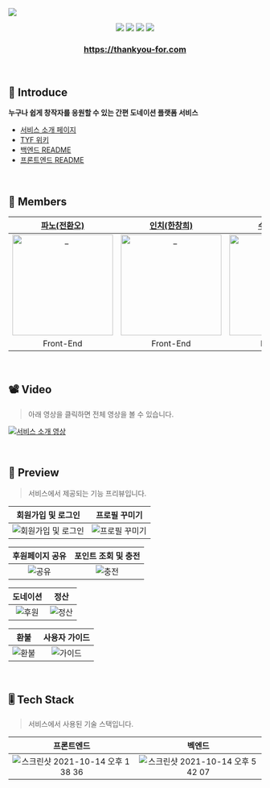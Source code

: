 <a href="https://thankyou-for.com"><img src="https://user-images.githubusercontent.com/11311739/139101550-ebdf44d2-8019-4f84-88b3-51e14d2597d8.png"></a>

<p align="center">
  <img src="https://img.shields.io/github/repo-size/woowacourse-teams/2021-tyf?style=flat-square" />
  <img src="https://img.shields.io/github/issues/woowacourse-teams/2021-tyf?style=flat-square" />
  <img src="https://img.shields.io/github/v/release/woowacourse-teams/2021-tyf?color=red&include_prereleases&style=flat-square" />
  <img src="https://img.shields.io/website?down_color=lightgrey&down_message=offline&style=flat-square&up_color=green&up_message=online&url=https%3A%2F%2Fthankyou-for.com" />
</p>

<h3 align="center"><a href="https://thankyou-for.com">https://thankyou-for.com</a></h3>

<br />

## 🤗 Introduce
**누구나 쉽게 창작자를 응원할 수 있는 간편 도네이션 플랫폼 서비스**

- [서비스 소개 페이지](https://sites.google.com/woowahan.com/wooteco-demo-3rd/thank-you-for?authuser=0) <br/>
- [TYF 위키](https://github.com/woowacourse-teams/2021-tyf/wiki)<br/>
- [백엔드 README](https://github.com/woowacourse-teams/2021-tyf/tree/develop/server)  <br/>
- [프론트엔드 README](https://github.com/woowacourse-teams/2021-tyf/blob/main/client/README.md) <br/>

<br />

## 🥰 Members

|                      [파노(전환오)](https://github.com/jho2301)                       |                      [인치(한창희)](https://github.com/hchayan)                       |                        [수리(이다원)](https://github.com/DWL5)                        |                      [파즈(강승윤)](https://github.com/Be-poz)                       |                      [조이(김주원)](https://github.com/Joyykim)                      |                       [로키(김경록)](https://github.com/Rok93)                       |
| :-----------------------------------------------------------------------------------: | :-----------------------------------------------------------------------------------: | :-----------------------------------------------------------------------------------: | :----------------------------------------------------------------------------------: | :----------------------------------------------------------------------------------: | :----------------------------------------------------------------------------------: |
| <img src="https://avatars.githubusercontent.com/u/44419181?v=4" width=200px alt="_"/> | <img src="https://avatars.githubusercontent.com/u/11311739?v=4" width=200px alt="_"/> | <img src="https://avatars.githubusercontent.com/u/18106839?v=4" width=200px alt="_"/> | <img src="https://avatars.githubusercontent.com/u/45073750?v=4" width=200px alt="_"> | <img src="https://avatars.githubusercontent.com/u/56679885?v=4" width=200px alt="_"> | <img src="https://avatars.githubusercontent.com/u/47850258?v=4" width=200px alt="_"> |
|                                       Front-End                                       |                                       Front-End                                       |                                       Back-End                                        |                                       Back-End                                       |                                       Back-End                                       |                                       Back-End                                       |

<br />

## 📽 Video
> 아래 영상을 클릭하면 전체 영상을 볼 수 있습니다.

<a href="https://youtu.be/AMPssNBZX_M"><img src="https://user-images.githubusercontent.com/11311739/139111170-ff173669-ce2c-4417-bd2e-acf71fcf6528.gif" alt="서비스 소개 영상"></a>

<br />

## 🎯 Preview
> 서비스에서 제공되는 기능 프리뷰입니다.

| 회원가입 및 로그인 | 프로필 꾸미기 |
| :----------------: | :-----------: |
|![회원가입 및 로그인](https://user-images.githubusercontent.com/11311739/139298725-06d2a4f3-8de7-4366-99c3-cc779785b46a.gif)|![프로필 꾸미기](https://user-images.githubusercontent.com/11311739/139300260-ccf286ea-3e2c-4689-88f0-bca20bd2b3b6.gif)|

| 후원페이지 공유 | 포인트 조회 및 충전 |
| :----------------: | :-----------: |
| ![공유](https://user-images.githubusercontent.com/11311739/139301316-f2d878b3-69e0-42b5-a0b7-d84d463945f2.gif) | ![충전](https://user-images.githubusercontent.com/11311739/139301653-4c2c7cb4-79a0-4c7d-8f3e-af6c64a7d569.gif) |


| 도네이션 | 정산 |
| :----------------: | :-----------: |
| ![후원](https://user-images.githubusercontent.com/11311739/139302099-14cf7116-8067-45c2-87be-52b585bb1228.gif) | ![정산](https://user-images.githubusercontent.com/11311739/139302191-5298dba9-8161-4a55-b107-e6cf127770ec.gif) |

|  환불 | 사용자 가이드  |
| :----------------: | :-----------: |
| ![환불](https://user-images.githubusercontent.com/11311739/139302697-423fa157-6b34-466e-b4b5-a2c3a0b9d7a7.gif) | ![가이드](https://user-images.githubusercontent.com/11311739/139302836-d8969f83-65b8-47a7-a0fa-e8582e2f2d56.gif) |

<br />

## 🎚 Tech Stack
> 서비스에서 사용된 기술 스택입니다.

| 프론트엔드 | 벡엔드 |
| :----------------: | :-----------: |
|![스크린샷 2021-10-14 오후 1 38 36](https://user-images.githubusercontent.com/11311739/139303084-3a2347be-5a1e-4dcb-babd-5fa7819fd96a.png) |![스크린샷 2021-10-14 오후 5 42 07](https://user-images.githubusercontent.com/11311739/139303072-e7e133e2-c81a-4c42-9d41-3e91875c60f0.png) |
